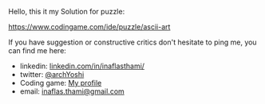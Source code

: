 
Hello, this it my Solution for puzzle:

https://www.codingame.com/ide/puzzle/ascii-art

If you have suggestion or constructive critics don't hesitate to ping me, you can find me here:

+ linkedin: [linkedin.com/in/inaflasthami/](linkedin.com/in/inaflasthami/)
+ twitter: [@archYoshi](https://twitter.com/archYoshi)
+ Coding game: [My profile](https://www.codingame.com/profile/fe98e02de91574086bd221679e344a473959821)
+ email: inaflas.thami@gmail.com